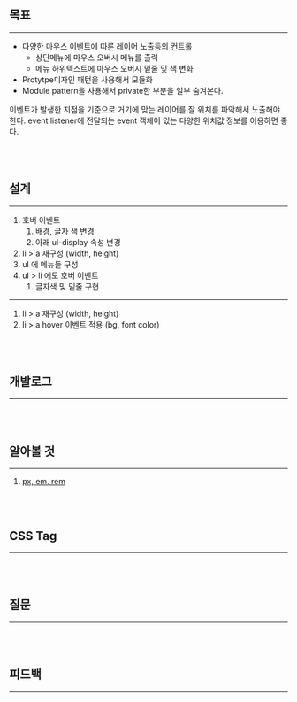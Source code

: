 ## 목표

---

- 다양한 마우스 이벤트에 따른 레이어 노출등의 컨트롤
  - 상단메뉴에 마우스 오버시 메뉴를 출력
  - 메뉴 하위텍스트에 마우스 오버시 밑줄 및 색 변화
- Protytpe디자인 패턴을 사용해서 모듈화
- Module pattern을 사용해서 private한 부분을 일부 숨겨본다.

이벤트가 발생한 지점을 기준으로 거기에 맞는 레이어를 잘 위치를 파악해서 노출해야 한다. event listener에 전달되는 event 객체이 있는 다양한 위치값 정보를 이용하면 좋다.

<br/><br/>

## 설계

---

1. 호버 이벤트
   1. 배경, 글자 색 변경
   2. 아래 ul-display 속성 변경
2. li > a 재구성 (width, height)
3. ul 에 메뉴들 구성
4. ul > li 에도 호버 이벤트
   1. 글자색 및 밑줄 구현

---

1. li > a 재구성 (width, height)
2. li > a hover 이벤트 적용 (bg, font color)

<br/><br/>

## 개발로그

---



<br/><br/>

## 알아볼 것

---

1. [px, em, rem](https://webdesign.tutsplus.com/ko/tutorials/comprehensive-guide-when-to-use-em-vs-rem--cms-23984)

<br/><br/>

## CSS Tag

---



<br/><br/>

## 질문

---



<br/></br>

## 피드백

---



<br/><br/>